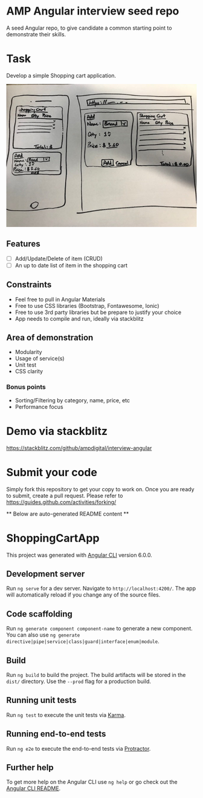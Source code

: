 # AMP Angular interview seed repo
A seed Angular repo, to give candidate a common starting point to demonstrate their skills.

# Task
Develop a simple Shopping cart application.

![Visual mockup of Shopping cart app](layout.jpg)

## Features
- [ ] Add/Update/Delete of item (CRUD)
- [ ] An up to date list of item in the shopping cart

## Constraints
- Feel free to pull in Angular Materials
- Free to use CSS libraries (Bootstrap, Fontawesome, Ionic)
- Free to use 3rd party libraries but be prepare to justify your choice
- App needs to compile and run, ideally via stackblitz

## Area of demonstration
- Modularity
- Usage of service(s)
- Unit test
- CSS clarity

### Bonus points
- Sorting/Filtering by category, name, price, etc
- Performance focus

# Demo via stackblitz
https://stackblitz.com/github/ampdigital/interview-angular

# Submit your code
Simply fork this repository to get your copy to work on.
Once you are ready to submit, create a pull request.
Please refer to https://guides.github.com/activities/forking/




** Below are auto-generated README content **
# ShoppingCartApp

This project was generated with [Angular CLI](https://github.com/angular/angular-cli) version 6.0.0.

## Development server

Run `ng serve` for a dev server. Navigate to `http://localhost:4200/`. The app will automatically reload if you change any of the source files.

## Code scaffolding

Run `ng generate component component-name` to generate a new component. You can also use `ng generate directive|pipe|service|class|guard|interface|enum|module`.

## Build

Run `ng build` to build the project. The build artifacts will be stored in the `dist/` directory. Use the `--prod` flag for a production build.

## Running unit tests

Run `ng test` to execute the unit tests via [Karma](https://karma-runner.github.io).

## Running end-to-end tests

Run `ng e2e` to execute the end-to-end tests via [Protractor](http://www.protractortest.org/).

## Further help

To get more help on the Angular CLI use `ng help` or go check out the [Angular CLI README](https://github.com/angular/angular-cli/blob/master/README.md).
